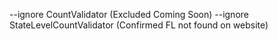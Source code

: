 --ignore CountValidator (Excluded Coming Soon)
--ignore StateLevelCountValidator (Confirmed FL not found on website)
